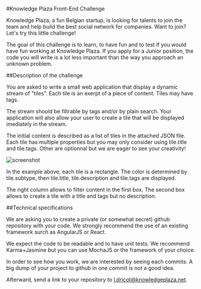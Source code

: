 #Knowledge Plaza Front-End Challenge

Knowledge Plaza, a fun Belgian startup, is looking for talents to join the team and help build the best social network for companies. Want to join? Let's try this little challenge!

The goal of this challenge is to learn, to have fun and to test if you would have fun working at Knowledge Plaza. If you apply for a Junior position, the code you will write is a lot less important than the way you approach an unknown problem.

##Description of the challenge

You are asked to write a small web application that display a dynamic stream of "tiles". Each tile is an exerpt of a piece of content. Tiles may have tags. 

The stream should be filtrable by tags and/or by plain search. Your application will also allow your user to create a tile that will be displayed imediately in the stream.

The initial content is described as a list of tiles in the attached JSON file. Each tile has multiple properties but you may only consider using tile.title and tile.tags. Other are optionnal but we are eager to see your creativity!

![screenshot](https://raw.githubusercontent.com/whatever-company/challenge/master/frontend/Screen%20Shot%202015-03-24%20at%2013.57.16.png)

In the example above, each tile is a rectangle. The color is determined by tile.subtype, then tile.title, tile.description and tile.tags are displayed.

The right column allows to filter content in the first box. The second box allows to create a tile with a title and tags but no description.

##Technical specifications

We are asking you to create a private (or somewhat secret) github repository with your code. We strongly recommend the use of an existing framework surch as AngularJS or React.

We expect the code to be readable and to have unit tests. We recommend Karma+Jasmine but you can use MochaJS or the framework of your choice.

In order to see how you work, we are interested by seeing each commits. A big dump of your project to github in one commit is not a good idea.

Afterward, send a link to your repository to l.dricot@knowledgeplaza.net.

